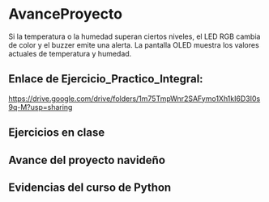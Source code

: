 # AvanceProyecto

Si la temperatura o la humedad superan ciertos niveles, el LED RGB cambia de color y el buzzer emite una alerta. La pantalla OLED muestra los valores actuales de temperatura y humedad.

## Enlace de Ejercicio_Practico_Integral: 
https://drive.google.com/drive/folders/1m75TmpWnr2SAFymo1Xh1kI6D3I0s9q-M?usp=sharing

## Ejercicios en clase

## Avance del proyecto navideño

## Evidencias del curso de Python
